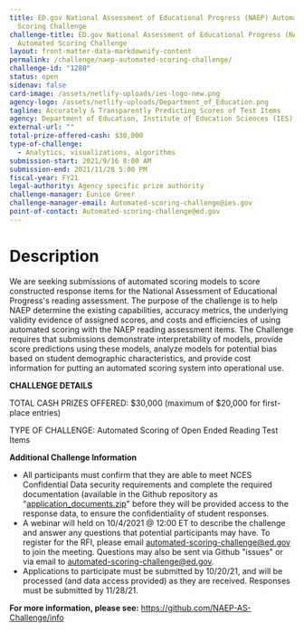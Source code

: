 ```yaml
---
title: ED.gov National Assessment of Educational Progress (NAEP) Automated
  Scoring Challenge
challenge-title: ED.gov National Assessment of Educational Progress (NAEP)
  Automated Scoring Challenge
layout: front-matter-data-markdownify-content
permalink: /challenge/naep-automated-scoring-challenge/
challenge-id: "1280"
status: open
sidenav: false
card-image: /assets/netlify-uploads/ies-logo-new.png
agency-logo: /assets/netlify-uploads/Department_of_Education.png
tagline: Accurately & Transparently Predicting Scores of Test Items
agency: Department of Education, Institute of Education Sciences (IES)
external-url: ""
total-prize-offered-cash: $30,000
type-of-challenge:
  - Analytics, visualizations, algorithms
submission-start: 2021/9/16 8:00 AM
submission-end: 2021/11/28 5:00 PM
fiscal-year: FY21
legal-authority: Agency specific prize authority
challenge-manager: Eunice Greer
challenge-manager-email: Automated-scoring-challenge@ies.gov
point-of-contact: Automated-scoring-challenge@ed.gov
---
```

# Description

We are seeking submissions of automated scoring models to score constructed response items for the National Assessment of Educational Progress's reading assessment. The purpose of the challenge is to help NAEP determine the existing capabilities, accuracy metrics, the underlying validity evidence of assigned scores, and costs and efficiencies of using automated scoring with the NAEP reading assessment items. The Challenge requires that submissions demonstrate interpretability of models, provide score predictions using these models, analyze models for potential bias based on student demographic characteristics, and provide cost information for putting an automated scoring system into operational use.

**CHALLENGE DETAILS**

TOTAL CASH PRIZES OFFERED: $30,000 (maximum of $20,000 for first-place entries)

TYPE OF CHALLENGE: Automated Scoring of Open Ended Reading Test Items

**Additional Challenge Information**

* All participants must confirm that they are able to meet NCES Confidential Data security requirements and complete the required documentation (available in the Github repository as "[application_documents.zip](https://github.com/NAEP-AS-Challenge/info/blob/b0585dd8a4e553b8a0b7fb038ac9d7232854432e/application_documents.zip)" before they will be provided access to the response data, to ensure the confidentiality of student responses.
* A webinar will held on 10/4/2021 @ 12:00 ET to describe the challenge and answer any questions that potential participants may have. To register for the RFI, please email [automated-scoring-challenge@ed.gov](<mailto: automated-scoring-challenge@ed.gov>) to join the meeting. Questions may also be sent via Github "issues" or via email to [automated-scoring-challenge@ed.gov](mailto:automated-scoring-challenge@ed.gov).
* Applications to participate must be submitted by 10/20/21, and will be processed (and data access provided) as they are received. Responses must be submitted by 11/28/21. 

**For more information, please see:** <https://github.com/NAEP-AS-Challenge/info>